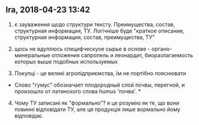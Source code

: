 ## Ira, 2018-04-23 13:42 
1. є зауваження щодо структури тексту. Преимущества, состав, структурная информация, ТУ. Логічніше буде "краткое описание, структурная информация, состав, преимущества, ТУ"

2. щось не вдуплюсь
специфческуое сырье в основе - органо- минеральные отложения сапропель и леонардит, биоразлагаемость которых выше подобных используемых 

3. Покупці - це великі агропідприємства, їм не портібно пояснювати
* Слово "гумус" обозначает плодородный слой почвы, перегной, и произошло от латинского слова humus 'почва'. *

4. Чому ТУ записані як "формально"? я це розумію як те, що вони повинні відповідати ТУ, але ця продукція лише вормально йому відповідає.
